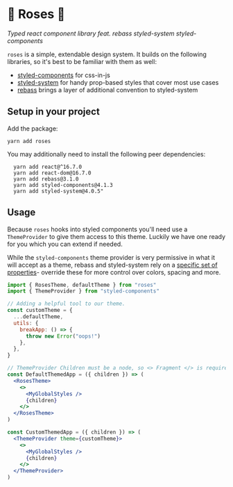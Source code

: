 # 🌹 Roses 🌹

_Typed react component library feat. rebass styled-system styled-components_

`roses` is a simple, extendable design system. It builds on the following libraries, so it's best to be familiar with them as well:

- [styled-components](https://www.styled-components.com/) for css-in-js
- [styled-system](https://styled-system.com/) for handy prop-based styles that cover most use cases
- [rebass](https://rebassjs.org/) brings a layer of additional convention to styled-system

## Setup in your project

Add the package:

`yarn add roses`

You may additionally need to install the following peer dependencies:

```
  yarn add react@^16.7.0
  yarn add react-dom@16.7.0
  yarn add rebass@3.1.0
  yarn add styled-components@4.1.3
  yarn add styled-system@4.0.5"
```

## Usage

Because `roses` hooks into styled components you'll need use a `ThemeProvider` to give them access to this theme. Luckily we have one ready for you which you can extend if needed.

While the `styled-components` theme provider is very permissive in what it will accept as a theme, rebass and styled-system rely on a [specific set of properties](https://styled-system.com/theme-specification)- override these for more control over colors, spacing and more.

```jsx
import { RosesTheme, defaultTheme } from "roses"
import { ThemeProvider } from "styled-components"

// Adding a helpful tool to our theme.
const customTheme = {
  ...defaultTheme,
  utils: {
    breakApp: () => {
      throw new Error("oops!")
    },
  },
}

// ThemeProvider Children must be a node, so <> Fragment </> is required
const DefaultThemedApp = ({ children }) => (
  <RosesTheme>
    <>
      <MyGlobalStyles />
      {children}
    </>
  </RosesTheme>
)

const CustomThemedApp = ({ children }) => (
  <ThemeProvider theme={customTheme}>
    <>
      <MyGlobalStyles />
      {children}
    </>
  </ThemeProvider>
)
```
